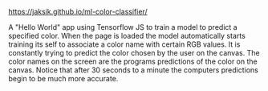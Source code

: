 https://jaksik.github.io/ml-color-classifier/

A "Hello World" app using Tensorflow JS to train a model to predict a specified color.
When the page is loaded the model automatically starts training its self to associate a color name with certain RGB values.
It is constantly trying to predict the color chosen by the user on the canvas.
The color names on the screen are the programs predictions of the color on the canvas.
Notice that after 30 seconds to a minute the computers predictions begin to be much more accurate.

